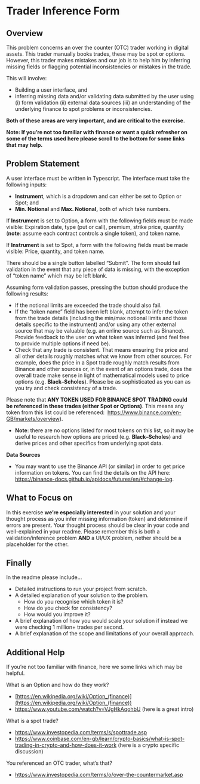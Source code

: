 # Trader Inference Form

## **Overview**

This problem concerns an over the counter (OTC) trader working in digital assets. This trader manually books trades, these may be spot or options. However, this trader makes mistakes and our job is to help him by inferring missing fields or flagging potential inconsistencies or mistakes in the trade.

This will involve:

- Building a user interface, and
- inferring missing data and/or validating data submitted by the user using (i) form validation (ii) external data sources (iii) an understanding of the underlying finance to spot problems or inconsistencies.

**Both of these areas are very important, and are critical to the exercise.** 

**Note: If you’re not too familiar with finance or want a quick refresher on some of the terms used here please scroll to the bottom for some links that may help.**

## **Problem Statement**

A user interface must be written in Typescript. The interface must take the following inputs:

- **Instrument**, which is a dropdown and can either be set to Option or Spot; and
- **Min. Notional** and **Max. Notional,** both of which take numbers.

If **Instrument** is set to Option, a form with the following fields must be made visible: Expiration date, type (put or call), premium, strike price, quantity (**note**: assume each contract controls a single token), and token name.

If **Instrument** is set to Spot, a form with the following fields must be made visible: Price, quantity, and token name.

There should be a single button labelled “Submit”. The form should fail validation in the event that any piece of data is missing, with the exception of “token name” which may be left blank.

Assuming form validation passes, pressing the button should produce the following results:

- If the notional limits are exceeded the trade should also fail.
- If the “token name” field has been left blank, attempt to infer the token from the trade details (including the min/max notional limits and those details specific to the instrument) and/or using any other external source that may be valuable (e.g. an online source such as Binance). Provide feedback to the user on what token was inferred (and feel free to provide multiple options if need be).
- Check that any trade is consistent. That means ensuring the price and all other details roughly matches what we know from other sources. For example, does the price in a Spot trade roughly match results from Binance and other sources or, in the event of an options trade, does the overall trade make sense in light of mathematical models used to price options (e.g. **Black–Scholes**). Please be as sophisticated as you can as you try and check consistency of a trade.

Please note that **ANY TOKEN USED FOR BINANCE SPOT** **TRADING could be referenced in these trades (either Spot or Options)**. This means any token from this list could be referenced:  https://www.binance.com/en-GB/markets/overview).

- **Note**: there are no options listed for most tokens on this list, so it may be useful to research how options are priced (e.g. **Black–Scholes**) and derive prices and other specifics from underlying spot data.

**Data Sources**

- You may want to use the Binance API (or similar) in order to get price information on tokens. You can find the details on the API here: https://binance-docs.github.io/apidocs/futures/en/#change-log.

## **What to Focus on**

In this exercise **we’re especially interested** in your solution and your thought process as you infer missing information (token) and determine if errors are present. Your thought process should be clear in your code and well-explained in your readme. Please remember this is both a validation/inference problem **AND** a UI/UX problem, nether should be a placeholder for the other.

## **Finally**

In the readme please include…

- Detailed instructions to run your project from scratch.
- A detailed explanation of your solution to the problem.
    - How do you recognise which token it is?
    - How do you check for consistency?
    - How would you improve it?
- A brief explanation of how you would scale your solution if instead we were checking 1 million+ trades per second.
- A brief explanation of the scope and limitations of your overall approach.

## Additional Help

If you’re not too familiar with finance, here we some links which may be helpful. 

What is an Option and how do they work?

- [https://en.wikipedia.org/wiki/Option_(finance)](https://en.wikipedia.org/wiki/Option_(finance))
- https://www.youtube.com/watch?v=VJgHkAqohbU (here is a great intro)

What is a spot trade?

- https://www.investopedia.com/terms/s/spottrade.asp
- https://www.coinbase.com/en-gb/learn/crypto-basics/what-is-spot-trading-in-crypto-and-how-does-it-work (here is a crypto specific discussion)

You referenced an OTC trader, what’s that?

- https://www.investopedia.com/terms/o/over-the-countermarket.asp